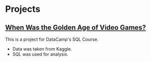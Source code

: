 # Projects

## [When Was the Golden Age of Video Games?](https://github.com/jchiros/video_game_sales.git)

This is a project for DataCamp's SQL Course.

* Data was taken from Kaggle.
* SQL was used for analysis.

